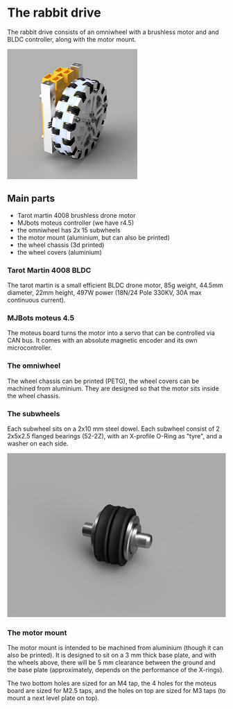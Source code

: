 # The rabbit drive

The rabbit drive consists of an omniwheel with a brushless motor and and BLDC controller, along with the motor mount.

![Render of the rabbit drive with omniwheel and moteus BLDC controller](/01-drive/Render/rabbitwheel_230920-small.png)

## Main parts

- Tarot martin 4008 brushless drone motor
- MJbots moteus controller (we have r4.5)
- the omniwheel has 2x 15 subwheels
- the motor mount (aluminium, but can also be printed)
- the wheel chassis (3d printed)
- the wheel covers (aluminium)

### Tarot Martin 4008 BLDC
The tarot martin is a small efficient BLDC drone motor, 85g weight, 44.5mm diameter, 22mm height, 497W power (18N/24 Pole 330KV, 30A max continuous current).

### MJBots moteus 4.5
The moteus board turns the motor into a servo that can be controlled via CAN bus. It comes with an absolute magnetic encoder and its own microcontroller.

### The omniwheel
The wheel chassis can be printed (PETG), the wheel covers can be machined from aluminium. They are designed so that the motor sits inside the wheel chassis.

### The subwheels
Each subwheel sits on a 2x10 mm steel dowel. Each subwheel consist of 2 2x5x2.5 flanged bearings (52-2Z), with an X-profile O-Ring as "tyre", and a washer on each side.

![Render of one subwheel](/01-drive/Render/subwheel-800x600.png)

### The motor mount

The motor mount is intended to be machined from aluminium (though it can also be printed). It is designed to sit on a 3 mm thick base plate, and with the wheels above, there will be 5 mm clearance between the ground and the base plate (approximately, depends on the performance of the X-rings).

The two bottom holes are sized for an M4 tap, the 4 holes for the moteus board are sized for M2.5 taps, and the holes on top are sized for M3 taps (to mount a next level plate on top).


